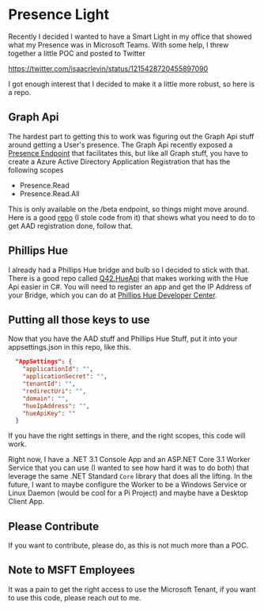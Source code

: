 # Presence Light

Recently I decided I wanted to have a Smart Light in my office that showed what my Presence was in Microsoft Teams. With some help, I threw together a little POC and posted to Twitter

https://twitter.com/isaacrlevin/status/1215428720455897090

I got enough interest that I decided to make it a little more robust, so here is a repo.

## Graph Api

The hardest part to getting this to work was figuring out the Graph Api stuff around getting a User's presence. The Graph Api recently exposed a [Presence Endpoint](https://docs.microsoft.com/en-us/graph/api/presence-get?view=graph-rest-beta&tabs=http) that facilitates this, but like all Graph stuff, you have to create a Azure Active Directory Application Registration that has the following scopes

- Presence.Read
- Presence.Read.All

This is only available on the /beta endpoint, so things might move around. Here is a good [repo](https://developer.microsoft.com/en-us/graph/blogs/announcing-30-days-of-microsoft-graph-blog-series/) (I stole code from it) that shows what you need to do to get AAD registration done, follow that.

## Phillips Hue

I already had a Phillips Hue bridge and bulb so I decided to stick with that. There is a good repo called [Q42.HueApi](https://github.com/Q42/Q42.HueApi) that makes working with the Hue Api easier in C#. You will need to register an app and get the IP Address of your Bridge, which you can do at [Phillips Hue Developer Center](https://developers.meethue.com/develop/get-started-2/).

## Putting all those keys to use

Now that you have the AAD stuff and Phillips Hue Stuff, put it into your appsettings.json in this repo, like this.

```json
  "AppSettings": {
    "applicationId": "",
    "applicationSecret": "",
    "tenantId": "",
    "redirectUri": "",
    "domain": "",
    "hueIpAddress": "",
    "hueApiKey": ""
  }
```

If you have the right settings in there, and the right scopes, this code will work.

Right now, I have a .NET 3.1 Console App and an ASP.NET Core 3.1 Worker Service that you can use (I wanted to see how hard it was to do both) that leverage the same .NET Standard `Core` library that does all the lifting. In the future, I want to maybe configure the Worker to be a Windows Service or Linux Daemon (would be cool for a Pi Project) and maybe have a Desktop Client App.

## Please Contribute

If you want to contribute, please do, as this is not much more than a POC.


## Note to MSFT Employees

It was a pain to get the right access to use the Microsoft Tenant, if you want to use this code, please reach out to me.
